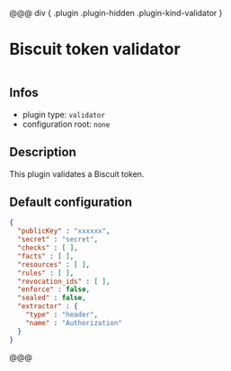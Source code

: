 
@@@ div { .plugin .plugin-hidden .plugin-kind-validator }

# Biscuit token validator

<img class="plugin-logo plugin-hidden" src=""></img>

## Infos

* plugin type: `validator`
* configuration root: ``none``

## Description

This plugin validates a Biscuit token.



## Default configuration

```json
{
  "publicKey" : "xxxxxx",
  "secret" : "secret",
  "checks" : [ ],
  "facts" : [ ],
  "resources" : [ ],
  "rules" : [ ],
  "revocation_ids" : [ ],
  "enforce" : false,
  "sealed" : false,
  "extractor" : {
    "type" : "header",
    "name" : "Authorization"
  }
}
```





@@@

